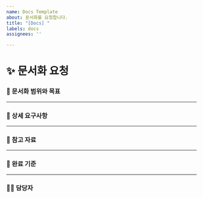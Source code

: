```yaml
---
name: Docs Template
about: 문서화를 요청합니다.
title: "[Docs] "
labels: docs
assignees: ''

---
```


# ✨ 문서화 요청

<!--- 문서화가 필요한 부분을 알려주세요 -->

### 📝 문서화 범위와 목표

<!--- 무엇을 위해 문서화를 하고 범위는 어디까지인지 알려주세요--->

---

### 🚀 상세 요구사항

<!---문서화에 참고할 것을 알려주세요 -->

---

### 🔗 참고 자료

<!--참고할 링크 및 코드를 알려주세요-->


---

### 🎯 완료 기준

<!---DTO 문서화 100% 등 목표를 알려주세요--->


---

### 🧑‍💻 담당자

<!--- 담당자를 @를 사용하여 명시해주세요--->
